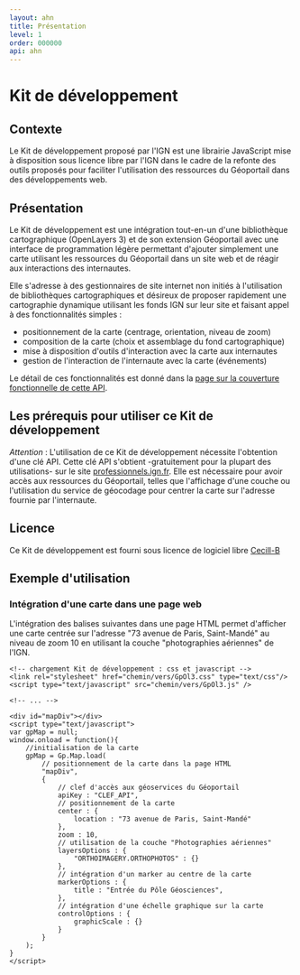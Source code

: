 ```yaml
---
layout: ahn
title: Présentation
level: 1
order: 000000
api: ahn
---
```


# Kit de développement

## Contexte

Le Kit de développement proposé par l'IGN est une librairie JavaScript mise à disposition sous licence libre par l'IGN dans le cadre de la refonte des outils proposés pour faciliter l'utilisation des ressources du Géoportail dans des développements web.

## Présentation

Le Kit de développement est une intégration tout-en-un d'une bibliothèque cartographique (OpenLayers 3) et de son extension Géoportail avec une interface de programmation légère permettant d'ajouter simplement une carte utilisant les ressources du Géoportail dans un site web et de réagir aux interactions des internautes.

Elle s'adresse à des gestionnaires de site internet non initiés à l'utilisation de bibliothèques cartographiques et désireux de proposer rapidement une cartographie dynamique utilisant les fonds IGN sur leur site et faisant appel à des fonctionnalités simples :

* positionnement de la carte (centrage, orientation, niveau de zoom)
* composition de la carte (choix et assemblage du fond cartographique)
* mise à disposition d'outils d'interaction avec la carte aux internautes
* gestion de l'interaction de l'internaute avec la carte (événements)

Le détail de ces fonctionnalités est donné dans la [page sur la couverture fonctionnelle de cette API](pg_couverture-fonctionnelle.html).

## Les prérequis pour utiliser ce Kit de développement

_Attention_ : L'utilisation de ce Kit de développement nécessite l'obtention d'une clé API. Cette clé API s'obtient -gratuitement pour la plupart des utilisations- sur le site [professionnels.ign.fr](http://professionnels.ign.fr/api-web). Elle est nécessaire pour avoir accès aux ressources du Géoportail, telles que l'affichage d'une couche ou l'utilisation du service de géocodage pour centrer la carte sur l'adresse fournie par l'internaute.

## Licence

Ce Kit de développement est fourni sous licence de logiciel libre [Cecill-B](http://www.cecill.info/licences/Licence_CeCILL-B_V1-fr.html)

## Exemple d'utilisation

### Intégration d'une carte dans une page web

L'intégration des balises suivantes dans une page HTML permet d'afficher une carte centrée sur l'adresse "73 avenue de Paris, Saint-Mandé" au niveau de zoom 10 en utilisant la couche "photographies aériennes" de l'IGN. 


```
<!-- chargement Kit de développement : css et javascript -->
<link rel="stylesheet" href="chemin/vers/GpOl3.css" type="text/css"/>
<script type="text/javascript" src="chemin/vers/GpOl3.js" />

<!-- ... -->

<div id="mapDiv"></div>
<script type="text/javascript">
var gpMap = null;
window.onload = function(){
    //initialisation de la carte
    gpMap = Gp.Map.load(
        // positionnement de la carte dans la page HTML
        "mapDiv",
        {
            // clef d'accès aux géoservices du Géoportail
            apiKey : "CLEF_API",
            // positionnement de la carte
            center : {
                location : "73 avenue de Paris, Saint-Mandé"
            },
            zoom : 10,
            // utilisation de la couche "Photographies aériennes"
            layersOptions : {
                "ORTHOIMAGERY.ORTHOPHOTOS" : {} 
            },
            // intégration d'un marker au centre de la carte
            markerOptions : {
                title : "Entrée du Pôle Géosciences",
            },
            // intégration d'une échelle graphique sur la carte
            controlOptions : {
                graphicScale : {}
            }
        }
    );
}
</script>
```



